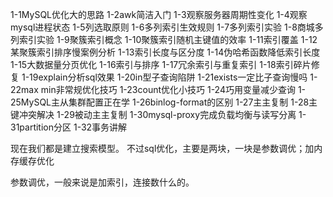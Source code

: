 1-1MySQL优化大的思路
1-2awk简洁入门
1-3观察服务器周期性变化
1-4观察mysql进程状态
1-5列选取原则
1-6多列索引生效规则
1-7多列索引实验
1-8商城多列索引实验
1-9聚簇索引概念
1-10聚簇索引随机主键值的效率
1-11索引覆盖
1-12某聚簇索引排序慢案例分析
1-13索引长度与区分度
1-14伪哈希函数降低索引长度
1-15大数据量分页优化
1-16索引与排序
1-17冗余索引与重复索引
1-18索引碎片修复
1-19explain分析sql效果
1-20in型子查询陷阱
1-21exists一定比子查询慢吗
1-22max min非常规优化技巧
1-23count优化小技巧
1-24巧用变量减少查询
1-25MySQL主从集群配置正在学
1-26binlog-format的区别
1-27主主复制
1-28主键冲突解决
1-29被动主主复制
1-30mysql-proxy完成负载均衡与读写分离
1-31partition分区
1-32事务讲解

现在我们都是建立搜索模型。
不过sql优化，主要是两块，一块是参数调优；加内存缓存优化

参数调优，一般来说是加索引，连接数什么的。